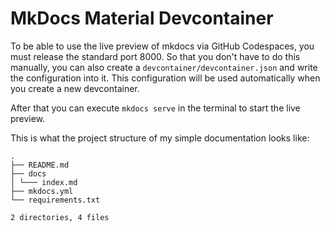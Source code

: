 # MkDocs Material Devcontainer

To be able to use the live preview of mkdocs via GitHub Codespaces, you must release the standard port 8000. So that you don't have to do this manually, you can also create a `devcontainer/devcontainer.json` and write the configuration into it. This configuration will be used automatically when you create a new devcontainer.

After that you can execute `mkdocs serve` in the terminal to start the live preview.

This is what the project structure of my simple documentation looks like:

```
.
├── README.md
├── docs
│ └─── index.md
├── mkdocs.yml
└── requirements.txt

2 directories, 4 files
```